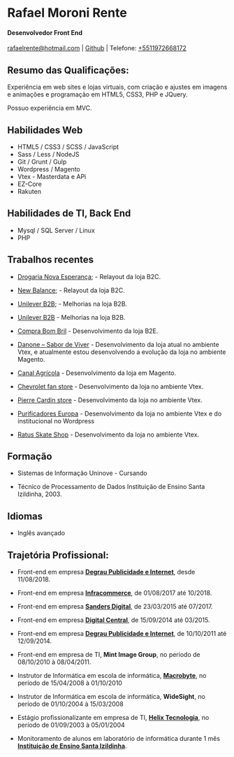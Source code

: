 # Rafael Moroni Rente

#### Desenvolvedor Front End

[rafaelrente@hotmail.com](mailto:rafaelrente@hotmail.com) | [Github](http://github.com/rafaelrente) | Telefone: [+5511972668172](tel:+5511972668172)


## Resumo das Qualificações:

Experiência em web sites e lojas virtuais, com criação e ajustes em imagens e animações e programação em HTML5, CSS3, PHP e JQuery.

Possuo experiência em MVC.


## Habilidades Web

*   HTML5 / CSS3 / SCSS / JavaScript
*   Sass / Less / NodeJS
*   Git / Grunt / Gulp
*   Wordpress / Magento
*   Vtex - Masterdata e APi
*   EZ-Core
*   Rakuten

## Habilidades de TI, Back End

*   Mysql / SQL Server / Linux
*   PHP

## Trabalhos recentes

* [Drogaria Nova Esperança](https://www.drogarianovaesperanca.com.br/); - Relayout da loja B2C.

* [New Balance](https://cart.compraunilever.com.br/login); - Relayout da loja B2C.

* [Unilever B2B](https://cart.compraunilever.com.br/login); - Melhorias na loja B2B.

* [Unilever B2B](https://cart.compraunilever.com.br/login) - Melhorias na loja B2B.

* [Compra Bom Bril](https://www.comprabombril.com.br/) - Desenvolvimento da loja B2E.

* [Danone – Sabor de Viver](http://www.sabordeviver.com.br/) - Desenvolvimento da loja atual no ambiente Vtex, e atualmente estou desenvolvendo a evolução da loja no ambiente Magento.

* [Canal Agrícola](http://www.canalagricola.com.br/) - Desenvolvimento da loja em Magento.

* [Chevrolet fan store](http://www.chevroletfanstore.com.br/) - Desenvolvimento da loja no ambiente Vtex.

* [Pierre Cardin store](http://store.pierrecardin.com.br/) - Desenvolvimento da loja no ambiente Vtex.
* [Purificadores Europa](http://www.europa.com.br/) - Desenvolvimento da loja no ambiente Vtex e do institucional no Wordpress

* [Ratus Skate Shop](http://www.ratusskateshop.com.br/) - Desenvolvimento da loja no ambiente Vtex.

## Formação

 * Sistemas de Informação
Uninove - Cursando

 * Técnico de Processamento de Dados
Instituição de Ensino Santa Izildinha, 2003.

## Idiomas

* Inglês avançado

## Trajetória Profissional:

* Front-end em empresa **[Degrau Publicidade e Internet]( http://www.degraupublicidade.com.br/)**, desde 11/08/2018.

* Front-end em empresa **[Infracommerce]( http://www.infracommerce.com.br/)**, de 01/08/2017 até 10/2018.
 
* Front-end em empresa **[Sanders Digital]( http://www.sandersdigital.com.br/)**, de 23/03/2015 até 07/2017.

* Front-end em empresa **[Digital Central]( http://www.digitalcentral.com.br/)**, de 15/09/2014 até 03/2015.

* Front-end em empresa **[Degrau Publicidade e Internet]( http://www.degraupublicidade.com.br/)**, de 10/10/2011 até 12/09/2014.

* Front-end em empresa de TI, **Mint Image Group**, no período de 08/10/2010 à 08/04/2011.

* Instrutor de Informática em escola de informática, **[Macrobyte]( http://www.macrobyte.com.br/)**, no período de 15/04/2008 à 01/10/2010

* Instrutor de Informática em escola de informática, **WideSight**, no período de 01/10/2004 à 15/03/2008

* Estágio profissionalizante em empresa de TI, **[Helix Tecnologia](http://www.helix.com.br/)**, no período de 01/09/2003 à 05/01/2004

* Monitoramento de alunos em laboratório de informática durante 1 mês **[Instituição de Ensino Santa Izildinha](http://staizildinha.com.br/)**.

